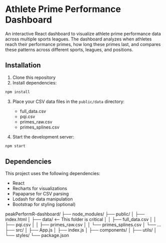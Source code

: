 # Athlete Prime Performance Dashboard

An interactive React dashboard to visualize athlete prime performance data across multiple sports leagues. The dashboard analyzes when athletes reach their performance primes, how long these primes last, and compares these patterns across different sports, leagues, and positions.

## Installation

1. Clone this repository
2. Install dependencies:

```bash
npm install
```

3. Place your CSV data files in the `public/data` directory:

   - full_data.csv
   - pqi.csv
   - primes_raw.csv
   - primes_splines.csv

4. Start the development server:

```bash
npm start
```

## Dependencies

This project uses the following dependencies:

- React
- Recharts for visualizations
- Papaparse for CSV parsing
- Lodash for data manipulation
- Bootstrap for styling (optional)

peakPerformR-dashboard/
├── node_modules/
├── public/
│ ├── index.html
│ ├── data/ <-- This folder is critical
│ │ ├── full_data.csv
│ │ ├── pqi.csv
│ │ ├── primes_raw.csv
│ │ └── primes_splines.csv
│ └── ...
├── src/
│ ├── App.js
│ ├── index.js
│ ├── components/
│ ├── utils/
│ └── styles/
└── package.json
